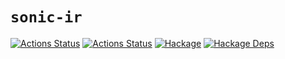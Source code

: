 # `sonic-ir`

[![Actions Status](https://github.com/sonic-lang/sonic-ir/workflows/test/badge.svg)](https://github.com/sonic-lang/sonic-ir/actions?workflow=test)
[![Actions Status](https://github.com/sonic-lang/sonic-ir/workflows/release/badge.svg)](https://github.com/sonic-lang/sonic-ir/actions?workflow=release)
[![Hackage](https://img.shields.io/hackage/v/sonic-ir.svg)](https://hackage.haskell.org/package/sonic-ir)
[![Hackage Deps](https://img.shields.io/hackage-deps/v/sonic-ir.svg)](http://packdeps.haskellers.com/reverse/sonic-ir)
